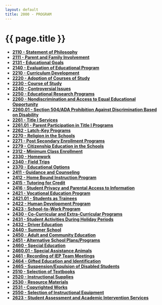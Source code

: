 ```yaml
---
layout: default
title: 2000 - PROGRAM
---
```


{{ page.title }}
================

-   **[2110 - Statement of Philosophy](po2110.md)**
-   **[2111 - Parent and Family Involvement](po2111.md)**
-   **[2131 - Educational Goals](po2131.md)**
-   **[2140 - Evaluation of Educational Program](po2140.md)**
-   **[2210 - Curriculum Development](po2210.md)**
-   **[2220 - Adoption of Courses of Study](po2220.md)**
-   **[2230 - Course of Study](po2230.md)**
-   **[2240 - Controversial Issues](po2240.md)**
-   **[2250 - Educational Research Programs](po2250.md)**
-   **[2260 - Nondiscrimination and Access to Equal Educational Opportunity](po2260.md)**
-   **[2260.01 - Section 504/ADA Prohibition Against Discrimination Based on Disability](po2260.01.md)**
-   **[2261 - Title I Services](po2261.md)**
-   **[2261.01 - Parent Participation in Title I Programs](po2261.01.md)**
-   **[2262 - Latch-Key Programs](po2262.md)**
-   **[2270 - Religion in the Schools](po2270.md)**
-   **[2271 - Post Secondary Enrollment Programs](po2271.md)**
-   **[2279 - Citizenship Education in the Schools](po2279.md)**
-   **[2312 - Minimum Class Enrollment](po2312.md)**
-   **[2330 - Homework](po2330.md)**
-   **[2340 - Field Trips](po2340.md)**
-   **[2370 - Educational Options](po2370.md)**
-   **[2411 - Guidance and Counseling](po2411.md)**
-   **[2412 - Home Bound Instruction Program](po2412.md)**
-   **[2415 - Tutoring for Credit](po2415.md)**
-   **[2416 - Student Privacy and Parental Access to Information](po2416.md)**
-   **[2421 - Vocational Education Program](po2421.md)**
-   **[2421.01 - Students as Trainees](po2421.01.md)**
-   **[2422 - Human Development Program](po2422.md)**
-   **[2423 - School-to-Work Program](po2423.md)**
-   **[2430 - Co-Curricular and Extra-Curricular Programs](po2430.md)**
-   **[2431 - Student Activities During Holiday Periods](po2431.md)**
-   **[2432 - Driver Education](po2432.md)**
-   **[2440 - Summer School](po2440.md)**
-   **[2450 - Adult and Community Education](po2450.md)**
-   **[2451 - Alternative School Plans/Programs](po2451.md)**
-   **[2460 - Special Education](po2460.md)**
-   **[2460.01 - Special Assistance Animals](po2460.01.md)**
-   **[2461 - Recording of IEP Team Meetings](po2461.md)**
-   **[2464 - Gifted Education and Identification](po2464.md)**
-   **[2465 - Suspension/Expulsion of Disabled Students](po2465.md)**
-   **[2510 - Selection of Textbooks](po2510.md)**
-   **[2520 - Instructional Supplies](po2520.md)**
-   **[2530 - Resource Materials](po2530.md)**
-   **[2531 - Copyrighted Works](po2531.md)**
-   **[2550 - Selection of Instructional Equipment](po2550.md)**
-   **[2623 - Student Assessment and Academic Intervention Services](po2623.md)**

